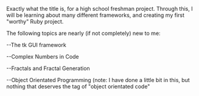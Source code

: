 Exactly what the title is, for a high school freshman project.  Through this, I will be learning about many different frameworks, and creating my first "worthy" Ruby project.


The following topics are nearly (if not completely) new to me:

--The tk GUI framework

--Complex Numbers in Code

--Fractals and Fractal Generation

--Object Orientated Programming (note: I have done a little bit in this, but nothing that deserves the tag of "object orientated code"